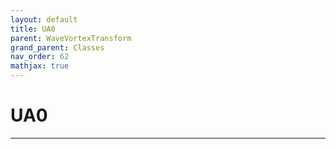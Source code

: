 ```yaml
---
layout: default
title: UA0
parent: WaveVortexTransform
grand_parent: Classes
nav_order: 62
mathjax: true
---
```


#  UA0




---

